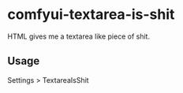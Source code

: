 # comfyui-textarea-is-shit

HTML gives me a textarea like piece of shit. 

## Usage  

Settings > TextareaIsShit